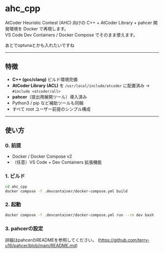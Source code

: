 # ahc_cpp

AtCoder Heuristic Contest (AHC) 向けの C++ + AtCoder Library + pahcer 開発環境を Docker で再現します。  
VS Code Dev Containers / Docker Compose でそのまま使えます。

あとでoptunaとかも入れたいですね

---

## 特徴

- **C++ (gcc/clang)** ビルド環境完備  
- **AtCoder Library (ACL)** を `/usr/local/include/atcoder` に配置済み → `#include <atcoder/all>`  
- **pahcer**（提出用展開ツール）導入済み  
- Python3 / pip など補助ツールも同梱
- すべて root ユーザー前提のシンプル構成

---

## 使い方

### 0. 前提

- Docker / Docker Compose v2  
- （任意）VS Code + Dev Containers 拡張機能

### 1. ビルド

```bash
cd ahc_cpp
docker compose -f .devcontainer/docker-compose.yml build
```

### 2. 起動
```bash
docker compose -f .devcontainer/docker-compose.yml run --rm dev bash
```

### 3. pahcerの設定
詳細はpahcerのREADMEを参照してください。
(https://github.com/terry-u16/pahcer/blob/main/README.md)



